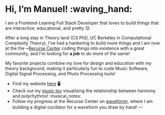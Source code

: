# Hi, I’m Manuel! :waving_hand:


I am a Frontend-Leaning Full Stack Developer that loves to build things that are interactive, educational, and pretty :blush:

After a long stay in Theory land (CS PhD, UC Berkeley in Computational Complexity Theory), I’ve had a hankering to build more things and I am now at the the ~[Recurse Center](https://www.recurse.com/) coding things into existence with a great community, and I'm looking for **a job** to do more of the same!

My favorite projects combine my love for design and education with my theory background, making it particularly fun to code Music Software, Digital Signal Processing, and Photo Processing tools!

- Find my website [here](https://msabin.github.io/) :desktop_computer:
- Check out my [music toy](https://github.com/msabin/rhythmonics) visualizing the relationship between harmony and polyrhythms! :musical_notes:
- Follow my progress at the Recurse Center on [waveformr](https://github.com/msabin/waveformr), where I am building a digital oscillator for a waveform you draw by hand! :wavy_dash:
